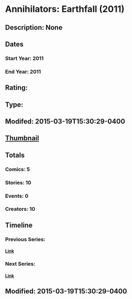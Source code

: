 # Annihilators: Earthfall (2011)
## Description: None
## Dates
### Start Year: 2011
### End Year: 2011
## Rating: 
## Type: 
## Modifed: 2015-03-19T15:30:29-0400
## [Thumbnail](http://i.annihil.us/u/prod/marvel/i/mg/f/70/550b22e216053.jpg)
## Totals
### Comics: 5
### Stories: 10
### Events: 0
### Creators: 10
## Timeline
### Previous Series: 
#### [Link]()
### Next Series: 
#### [Link]()
## Modified: 2015-03-19T15:30:29-0400